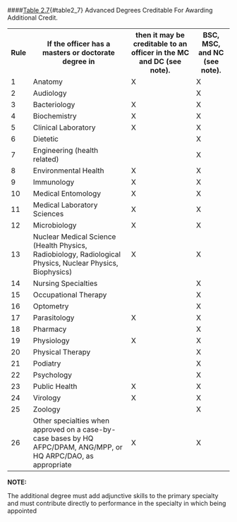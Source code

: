 ####[Table 2.7](#table2_7){#table2_7} Advanced Degrees Creditable For Awarding Additional Credit.

<table class="tg">
  <tr>
    <th class="tg-yw4l">Rule</th>
    <th class="tg-yw4l">If the officer has a masters or doctorate degree in</th>
    <th class="tg-yw4l">then it may be creditable to an officer in the MC and DC (see note).</th>
    <th class="tg-yw4l">BSC, MSC, and NC (see note).</th>
  </tr>
  <tr>
    <td class="tg-yw4l">1</td>
    <td class="tg-yw4l">Anatomy</td>
    <td class="tg-yw4l">X</td>
    <td class="tg-yw4l">X</td>
  </tr>
  <tr>
    <td class="tg-yw4l">2</td>
    <td class="tg-yw4l">Audiology</td>
    <td class="tg-yw4l"></td>
    <td class="tg-yw4l">X</td>
  </tr>
  <tr>
    <td class="tg-yw4l">3</td>
    <td class="tg-yw4l">Bacteriology</td>
    <td class="tg-yw4l">X</td>
    <td class="tg-yw4l">X</td>
  </tr>
  <tr>
    <td class="tg-yw4l">4</td>
    <td class="tg-yw4l">Biochemistry</td>
    <td class="tg-yw4l">X</td>
    <td class="tg-yw4l">X</td>
  </tr>
  <tr>
    <td class="tg-yw4l">5</td>
    <td class="tg-yw4l">Clinical Laboratory</td>
    <td class="tg-yw4l">X</td>
    <td class="tg-yw4l">X</td>
  </tr>
  <tr>
    <td class="tg-yw4l">6</td>
    <td class="tg-yw4l">Dietetic</td>
    <td class="tg-yw4l"></td>
    <td class="tg-yw4l">X</td>
  </tr>
  <tr>
    <td class="tg-yw4l">7</td>
    <td class="tg-yw4l">Engineering (health related)</td>
    <td class="tg-yw4l"></td>
    <td class="tg-yw4l">X</td>
  </tr>
  <tr>
    <td class="tg-yw4l">8</td>
    <td class="tg-yw4l">Environmental Health</td>
    <td class="tg-yw4l">X</td>
    <td class="tg-yw4l">X</td>
  </tr>
  <tr>
    <td class="tg-yw4l">9</td>
    <td class="tg-yw4l">Immunology</td>
    <td class="tg-yw4l">X</td>
    <td class="tg-yw4l">X</td>
  </tr>
  <tr>
    <td class="tg-yw4l">10</td>
    <td class="tg-yw4l">Medical Entomology</td>
    <td class="tg-yw4l">X</td>
    <td class="tg-yw4l">X</td>
  </tr>
  <tr>
    <td class="tg-yw4l">11</td>
    <td class="tg-yw4l">Medical Laboratory Sciences</td>
    <td class="tg-yw4l">X</td>
    <td class="tg-yw4l">X</td>
  </tr>
  <tr>
    <td class="tg-yw4l">12</td>
    <td class="tg-yw4l">Microbiology</td>
    <td class="tg-yw4l">X</td>
    <td class="tg-yw4l">X</td>
  </tr>
  <tr>
    <td class="tg-yw4l">13</td>
    <td class="tg-yw4l">Nuclear Medical Science (Health Physics, Radiobiology, Radiological Physics, Nuclear Physics,  Biophysics)</td>
    <td class="tg-yw4l">X</td>
    <td class="tg-yw4l">X</td>
  </tr>
  <tr>
    <td class="tg-yw4l">14</td>
    <td class="tg-yw4l">Nursing Specialties</td>
    <td class="tg-yw4l"></td>
    <td class="tg-yw4l">X</td>
  </tr>
  <tr>
    <td class="tg-yw4l">15</td>
    <td class="tg-yw4l">Occupational Therapy</td>
    <td class="tg-yw4l"></td>
    <td class="tg-yw4l">X</td>
  </tr>
  <tr>
    <td class="tg-yw4l">16</td>
    <td class="tg-yw4l">Optometry</td>
    <td class="tg-yw4l"></td>
    <td class="tg-yw4l">X</td>
  </tr>
  <tr>
    <td class="tg-yw4l">17</td>
    <td class="tg-yw4l">Parasitology</td>
    <td class="tg-yw4l">X</td>
    <td class="tg-yw4l">X</td>
  </tr>
  <tr>
    <td class="tg-yw4l">18</td>
    <td class="tg-yw4l">Pharmacy</td>
    <td class="tg-yw4l"></td>
    <td class="tg-yw4l">X</td>
  </tr>
  <tr>
    <td class="tg-yw4l">19</td>
    <td class="tg-yw4l">Physiology</td>
    <td class="tg-yw4l">X</td>
    <td class="tg-yw4l">X</td>
  </tr>
  <tr>
    <td class="tg-yw4l">20</td>
    <td class="tg-yw4l">Physical Therapy</td>
    <td class="tg-yw4l"></td>
    <td class="tg-yw4l">X</td>
  </tr>
  <tr>
    <td class="tg-yw4l">21</td>
    <td class="tg-yw4l">Podiatry</td>
    <td class="tg-yw4l"></td>
    <td class="tg-yw4l">X</td>
  </tr>
  <tr>
    <td class="tg-yw4l">22</td>
    <td class="tg-yw4l">Psychology</td>
    <td class="tg-yw4l"></td>
    <td class="tg-yw4l">X</td>
  </tr>
  <tr>
    <td class="tg-yw4l">23</td>
    <td class="tg-yw4l">Public Health</td>
    <td class="tg-yw4l">X</td>
    <td class="tg-yw4l">X</td>
  </tr>
  <tr>
    <td class="tg-yw4l">24</td>
    <td class="tg-yw4l">Virology</td>
    <td class="tg-yw4l">X</td>
    <td class="tg-yw4l">X</td>
  </tr>
  <tr>
    <td class="tg-yw4l">25</td>
    <td class="tg-yw4l">Zoology</td>
    <td class="tg-yw4l"></td>
    <td class="tg-yw4l">X</td>
  </tr>
  <tr>
    <td class="tg-yw4l">26</td>
    <td class="tg-yw4l">Other specialties when approved on a case-by-case bases by HQ AFPC/DPAM, ANG/MPP, or HQ ARPC/DAO, as appropriate</td>
    <td class="tg-yw4l">X</td>
    <td class="tg-yw4l">X</td>
  </tr>
</table>

**NOTE:**

The additional degree must add adjunctive skills to the primary specialty and must contribute directly to performance in the specialty in which being appointed